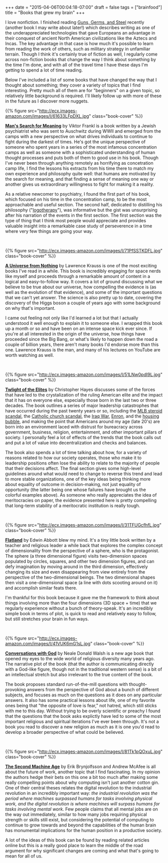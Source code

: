 +++
date = "2015-04-06T00:04:18-07:00"
draft = false
tags = ["brainfood"]
title = "Books that grew my brain"
+++

I love nonfiction. I finished reading [Guns, Germs, and Steel](http://tbd) recently (another book I may write about later!) which describes writing as one of the underappreciated technologies that gave Europeans an advantage in their conquest of ancient North American civilizations like the Aztecs and Incas. The key advantage in that case is how much it's possible to learn from reading the work of others, such as military strategy in unfamiliar terrain. Though I think it's certainly true of fiction as well, I regularly come across non-fiction books that change the way I think about something by the time I'm done, and with all of the travel time I have these days I'm getting to spend a lot of time reading.

Below I've included a list of some books that have changed the way that I thought about something; they cover a variety of topics that I find interesting. Pretty much all of them are for "beginners" on a given topic, so relatively little background is required. I'll likely follow up with more of these in the future as I discover more nuggets.

{{% figure src="http://ecx.images-amazon.com/images/I/61633LFpDXL.jpg" class="book-cover" %}}

[**Man's Search for Meaning**](http://www.amazon.com/Mans-Search-Meaning-Viktor-Frankl/dp/080701429X) by Viktor Frankl is a book written by a Jewish psychiatrist who was sent to Auschwitz during WWII and emerged from the camps with a new perspective on what drives individuals to continue to fight during the darkest of times. He's got the unique perspective of someone who spent years in a series of the most infamous concentration camps as well as someone with a sophisticated understanding of human thought processes and puts both of them to good use in his book. Though I've never been through anything remotely as horrifying as concetration camp life, I find the lessons his extracts from his time there to match my own experience and philosophy quite well: that humans are motivated by the search for meaning, and that finding a sense of meaning one way or another gives us extraordinary willingness to fight for making it a reality.

As a relative newcomer to psychiatry, I found the first part of his book, which focused on his time in the concentration camp, to be the most approachable and useful section. The second half, dedicated to distilling his philosophy ("[logotherapy](http://en.wikipedia.org/wiki/Logotherapy)"), was informative but the gist was unsurprising after his narration of the events in the first section. The first section was the type of thing that I think most people would appreciate and provides valuable insight into a remarkable case study of perseverence in a time where very few things are going your way.

<div style="clear:both">&nbsp;</div>

{{% figure src="http://ecx.images-amazon.com/images/I/71PfSSTKDFL.jpg" class="book-cover" %}}

[**A Universe from Nothing**](http://www.amazon.com/Universe-Nothing-There-Something-Rather/dp/1451624468) by Lawrence Krauss is one of the most exciting books I've read in a while. This book is incredibly engaging for space nerds like myself and proceeds through a remarkable amount of content in a logical and easy-to-follow way. It covers a lot of ground discussing what we believe to be true about our universe, how compelling the evidence is (as well as the evolution of that evidence), and some of the important questions that we can't yet answer. The science is also pretty up to date, covering the discovery of the Higgs boson a couple of years ago with some background on why that's important.

I came out feeling not only like I'd learned a lot but that I actually understood it well enough to explain it to someone else. I wrapped this book up a month or so and have been on an intense space kick ever since. If you're at all interested in the origin of the universe, how things have proceeded since the Big Bang, or what's likely to happen down the road a couple of billion years, there aren't many books I'd endorse more than this one. Lawrence Krauss is the man, and many of his lectures on YouTube are worth watching as well.

<div style="clear:both">&nbsp;</div>

{{% figure src="http://ecx.images-amazon.com/images/I/51LNw0pdI9L.jpg" class="book-cover" %}}

[**Twlight of the Elites**](http://www.amazon.com/Twilight-Elites-America-After-Meritocracy/dp/0307720462) by Christopher Hayes discusses some of the forces that have led to the crystalization of the ruling American elite and the impact that it has on everyone else, especially those born in the last two or three decades. The book outlines a series of major leadership catastrophes that have occurred during the past twenty years or so, including the [MLB steroid scandal](http://tbd), the [Catholic church scandal](http://tbd), the [Iraq War](http://tbd), [Enron](http://tbd), and the [housing bubble](http://tbd), and making the point that Americans around my age (late 20's) are born into an environment laced with distrust for bureacracy across government, business, religion, entertainment, and other important pillars of society. I personally feel a lot of effects of the trends that the book calls out and put a lot of value into decentralization and checks and balances.

The book also spends a lot of time talking about how, for a variety of reasons related to how our society operates, those who make it to leadership positions often lose the ability to relate to the majority of people that their decisions affect. The final section gives some high-level guidelines around what would need to change to reverse this trend and lead to more stable organizations, one of the key ideas being thinking more about equality of outcome in decision-making, not just equality of opportunity (the latter being one whose failures have brought us the colorful examples above). As someone who really appreciates the idea of meritocracies on paper, the evidence presented here is pretty compelling that long-term stability of a meritocratic institution is really tough.

<div style="clear:both">&nbsp;</div>

{{% figure src="http://ecx.images-amazon.com/images/I/31TFUGcfhfL.jpg" class="book-cover" %}}

[**Flatland**](http://www.amazon.com/Flatland-Illustrated-Edwin-Abbott/dp/1623750318) by Edwin Abbott blew my mind. It's a tiny little book written by a teacher and religious leader a while back that explores the complex concept of dimensionality from the perspective of a sphere, who is the protagonist. The sphere (a three dimensional figure) visits two-dimension spaces populated by circles, squares, and other two dimension figures, and can defy imagination by moving around in the third dimension, effectively changing its size and even disappearing from view entirely from the perspective of the two-dimensional beings. The two dimensional shapes then visit a one-dimensional space (a line with dots scooting around on it) and accomplish similar feats there.

I'm thankful for this book because it gave me the framework to think about things involving more than the four dimensions (3D space + time) that we regularly experience without a bunch of theory-speak. It's an incredibly simple book in terms of plot, is quick to read and relatively easy to follow, but still stretches your brain in fun ways.

<div style="clear:both">&nbsp;</div>

{{% figure src="http://ecx.images-amazon.com/images/I/41VUK6mG1sL.jpg" class="book-cover" %}}

[**Conversations with God**](http://www.amazon.com/Flatland-Illustrated-Edwin-Abbott/dp/1623750318) by Neale Donald Walsh is a new age book that opened my eyes to the wide world of religious diversity many years ago. The narrative plot of the book (that the author is communicating directly with a God-like figure, though not in the traditional western sense) is a bit of an intellectual stretch but also irrelevant to the true content of the book. 

The book proposes standard run-of-the-mill questions with thought-provoking answers from the perspective of God about a bunch of different subjects, and focuses as much on the questions as it does on any particular answers. It also has some practical lessons about life, one of my favorite ones being that "the opposite of love is fear," not hatred, which still sticks with me to this day. Without trying to be overly scientific or preachy I found that the questions that the book asks explictly have led to some of the most important religious and spiritual iterations I've ever been through. It's not a book you read to discover a new religion as much as it is one you'd read to develop a broader perspective of what could be believed.

<div style="clear:both">&nbsp;</div>

{{% figure src="http://ecx.images-amazon.com/images/I/81Tk1pQOxuL.jpg" class="book-cover" %}}

[**The Second Machine Age**](http://www.amazon.com/Flatland-Illustrated-Edwin-Abbott/dp/1623750318) by Erik Brynjolfsson and Andrew McAfee is all about the future of work, another topic that I find fascinating. In my opinion the authors hedge their bets on this one a bit too much after making some really compelling points about why computing isn't just another cotton gin. One of their central theses relates the digital revolution to the industrial revolution in an incredibly important way: _the industrial revolution was the period where machines surpassed humans for tasks involving physical work, and the digital revolution is where machines will surpass humans for tasks involving mental work._ Few people claims that all mental jobs are on the way out immediately, similar to how many jobs requiring physical strength or skills still exist, but considering the potential of computing to continue to grow towards and beyond the capabilities of the human brain has monumental implications for the human position in a productive society. 

A lot of the ideas of this book can be found by reading related articles online but this is a really good place to learn the middle of the road argument for why significant changes are coming and what that's going to mean for all of us.